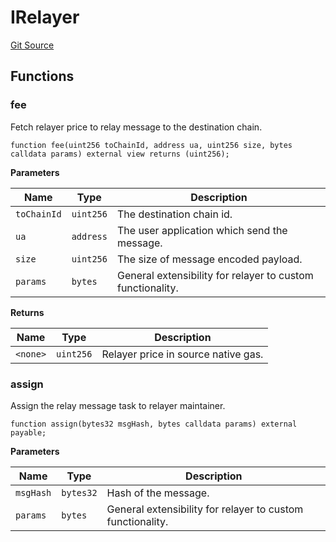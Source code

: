 # IRelayer
[Git Source](https://github.com/darwinia-network/ORMP/blob/bc92759f925cb7b2b882f5ab3b1cf34d66098e41/src/interfaces/IRelayer.sol)


## Functions
### fee

Fetch relayer price to relay message to the destination chain.


```solidity
function fee(uint256 toChainId, address ua, uint256 size, bytes calldata params) external view returns (uint256);
```
**Parameters**

|Name|Type|Description|
|----|----|-----------|
|`toChainId`|`uint256`|The destination chain id.|
|`ua`|`address`|The user application which send the message.|
|`size`|`uint256`|The size of message encoded payload.|
|`params`|`bytes`|General extensibility for relayer to custom functionality.|

**Returns**

|Name|Type|Description|
|----|----|-----------|
|`<none>`|`uint256`|Relayer price in source native gas.|


### assign

Assign the relay message task to relayer maintainer.


```solidity
function assign(bytes32 msgHash, bytes calldata params) external payable;
```
**Parameters**

|Name|Type|Description|
|----|----|-----------|
|`msgHash`|`bytes32`|Hash of the message.|
|`params`|`bytes`|General extensibility for relayer to custom functionality.|


